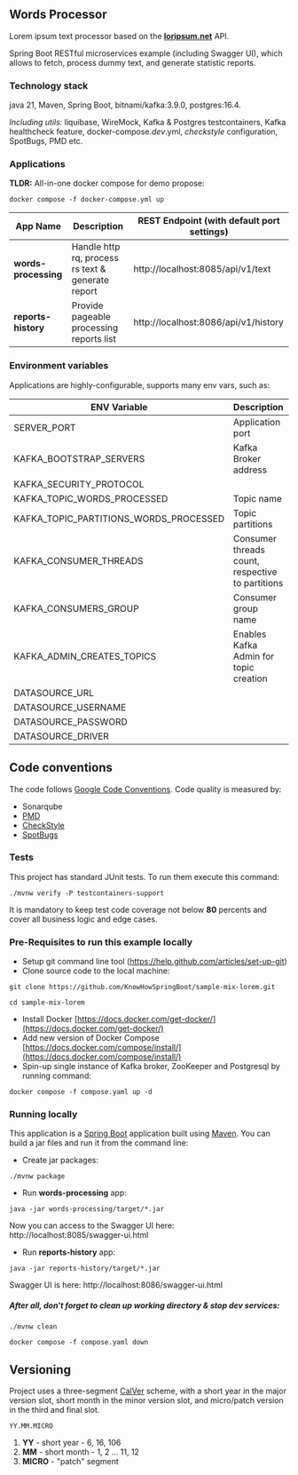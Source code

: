 ## Words Processor

Lorem ipsum text processor based on the  **[loripsum.net](https://loripsum.net/)** API.

Spring Boot RESTful microservices example (including Swagger UI), which allows to fetch, process dummy text,
and generate statistic reports.

### Technology stack

java 21, Maven, Spring Boot, bitnami/kafka:3.9.0, postgres:16.4.

_Including utils:_ liquibase, WireMock, Kafka & Postgres testcontainers, Kafka healthcheck feature, docker-compose._dev_.yml,
_checkstyle_ configuration, SpotBugs, PMD etc.

### Applications

**TLDR:** All-in-one docker compose for demo propose:

``
docker compose -f docker-compose.yml up
``

| App Name             | Description                                       | REST Endpoint (with default port settings) |
|----------------------|---------------------------------------------------|--------------------------------------------|
| __words-processing__ | Handle http rq, process rs text & generate report | http://localhost:8085/api/v1/text          |
| __reports-history__  | Provide pageable processing reports list          | http://localhost:8086/api/v1/history       |

### Environment variables

Applications are highly-configurable, supports many env vars, such as:

| ENV Variable                           | Description                                         | Default Value                             |
|----------------------------------------|-----------------------------------------------------|-------------------------------------------|
| SERVER_PORT                            | Application port                                    | 8085, 8086                                |
| KAFKA_BOOTSTRAP_SERVERS                | Kafka Broker address                                | localhost:9092                            |
| KAFKA_SECURITY_PROTOCOL                |                                                     | PLAINTEXT                                 |
| KAFKA_TOPIC_WORDS_PROCESSED            | Topic name                                          | words.processed                           |
| KAFKA_TOPIC_PARTITIONS_WORDS_PROCESSED | Topic partitions                                    | 4                                         |
| KAFKA_CONSUMER_THREADS                 | Consumer threads count,<br>respective to partitions | 4                                         |
| KAFKA_CONSUMERS_GROUP                  | Consumer group name                                 | reports-history                           |
| KAFKA_ADMIN_CREATES_TOPICS             | Enables Kafka Admin for topic creation              | true                                      |
| DATASOURCE_URL                         |                                                     | jdbc:postgresql://localhost:5432/lorem_db |
| DATASOURCE_USERNAME                    |                                                     | postgres                                  |
| DATASOURCE_PASSWORD                    |                                                     | postgres                                  |
| DATASOURCE_DRIVER                      |                                                     | org.postgresql.Driver                     |

## Code conventions

The code follows [Google Code Conventions](https://google.github.io/styleguide/javaguide.html). Code
quality is measured by:

- Sonarqube
- [PMD](https://pmd.github.io/)
- [CheckStyle](https://checkstyle.sourceforge.io/)
- [SpotBugs](https://spotbugs.github.io/)

### Tests

This project has standard JUnit tests. To run them execute this command:

```
./mvnw verify -P testcontainers-support
```

It is mandatory to keep test code coverage not below **80** percents and cover all business logic and edge cases.

### Pre-Requisites to run this example locally

- Setup git command line tool (https://help.github.com/articles/set-up-git)
- Clone source code to the local machine:

```
git clone https://github.com/KnowHowSpringBoot/sample-mix-lorem.git

cd sample-mix-lorem
```

- Install Docker [https://docs.docker.com/get-docker/](https://docs.docker.com/get-docker/)
- Add new version of Docker Compose [https://docs.docker.com/compose/install/](https://docs.docker.com/compose/install/)
- Spin-up single instance of Kafka broker, ZooKeeper and Postgresql by running command:

```
docker compose -f compose.yaml up -d
```

### Running locally

This application is a [Spring Boot](https://spring.io/guides/gs/spring-boot) application built
using [Maven](https://spring.io/guides/gs/maven/). You can build a jar files and run it from the command line:

- Create jar packages:

```
./mvnw package
```

- Run **words-processing** app:

```
java -jar words-processing/target/*.jar
```

Now you can access to the Swagger UI here: http://localhost:8085/swagger-ui.html

- Run **reports-history** app:

```
java -jar reports-history/target/*.jar
```

Swagger UI is here: http://localhost:8086/swagger-ui.html

##### After all, don't forget to clean up working directory & stop dev services:

```
./mvnw clean
```

```
docker compose -f compose.yaml down
```

## Versioning

Project uses a three-segment [CalVer](https://calver.org/) scheme, with a short year in the major version slot, short month in the minor version slot, and micro/patch version in the third
and final slot.

```
YY.MM.MICRO
```

1. **YY** - short year - 6, 16, 106
1. **MM** - short month - 1, 2 ... 11, 12
1. **MICRO** -  "patch" segment
